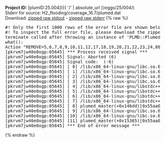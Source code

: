 **Project ID:** [plumID:25.004]({{ '/' | absolute_url }}eggs/25/004/)  
Stderr for source:  H2_flooding/coverage_16.7/plumed.dat   
Download: [zipped raw stdout](plumed.dat.plumed_master.stdout.txt.zip) - [zipped raw stderr](plumed.dat.plumed_master.stderr.txt.zip) 
{% raw %}
<pre>
#! Only the first 1000 rows of the error file are shown below
#! To inspect the full error file, please download the zipped raw stderr file above
terminate called after throwing an instance of 'PLMD::Plumed::Exception'
what():
Action "REMOVE=5,6,7,8,9,10,11,12,17,18,19,20,21,22,23,24,88,89,90,91,92,93,94,95,100,101,102,103,104,105,106,107,171,172,173,174,175,176,177,178,183,184,185,186,187,188,189,190,254,255,256,257,258,259,260,261,266,267,268,269,270,271,272,273,337,338,339,340,341,342,343,344,349,350,351,352,353,354,355,356,421,422,423,424,425,426,427,428,433,434,435,436,437,438,439,440,505,506,507,508,509,510,511,512,517,518,519,520,521,522,523,524,589,590,591,592,593,594,595,596,601,602,603,604,605,606,607,608,673,674,675,676,677,678,679,680,685,686,687,688,689,690,691,692,755,753,751,754,750,756" is not known.
[pkrvm7jw40e0xgp:05645] *** Process received signal ***
[pkrvm7jw40e0xgp:05645] Signal: Aborted (6)
[pkrvm7jw40e0xgp:05645] Signal code:  (-6)
[pkrvm7jw40e0xgp:05645] [ 0] /lib/x86_64-linux-gnu/libc.so.6(+0x45330)[0x7f3dba645330]
[pkrvm7jw40e0xgp:05645] [ 1] /lib/x86_64-linux-gnu/libc.so.6(pthread_kill+0x11c)[0x7f3dba69eb2c]
[pkrvm7jw40e0xgp:05645] [ 2] /lib/x86_64-linux-gnu/libc.so.6(gsignal+0x1e)[0x7f3dba64527e]
[pkrvm7jw40e0xgp:05645] [ 3] /lib/x86_64-linux-gnu/libc.so.6(abort+0xdf)[0x7f3dba6288ff]
[pkrvm7jw40e0xgp:05645] [ 4] /lib/x86_64-linux-gnu/libstdc++.so.6(+0xa5ff5)[0x7f3dbaaa5ff5]
[pkrvm7jw40e0xgp:05645] [ 5] /lib/x86_64-linux-gnu/libstdc++.so.6(+0xbb0da)[0x7f3dbaabb0da]
[pkrvm7jw40e0xgp:05645] [ 6] /lib/x86_64-linux-gnu/libstdc++.so.6(_ZSt10unexpectedv+0x0)[0x7f3dbaaa5a55]
[pkrvm7jw40e0xgp:05645] [ 7] /lib/x86_64-linux-gnu/libstdc++.so.6(+0xa5a6f)[0x7f3dbaaa5a6f]
[pkrvm7jw40e0xgp:05645] [ 8] plumed_master(+0x146dd)[0x55aa0b3936dd]
[pkrvm7jw40e0xgp:05645] [ 9] /lib/x86_64-linux-gnu/libc.so.6(+0x2a1ca)[0x7f3dba62a1ca]
[pkrvm7jw40e0xgp:05645] [10] /lib/x86_64-linux-gnu/libc.so.6(__libc_start_main+0x8b)[0x7f3dba62a28b]
[pkrvm7jw40e0xgp:05645] [11] plumed_master(+0x15365)[0x55aa0b394365]
[pkrvm7jw40e0xgp:05645] *** End of error message ***
</pre>
{% endraw %}
